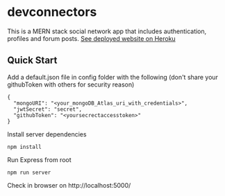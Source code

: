 # devconnectors
This is a MERN stack social network app that includes authentication, profiles and forum posts.
[See deployed website on Heroku](https://enigmatic-escarpment-89559.herokuapp.com/)

## Quick Start
Add a default.json file in config folder with the following (don't share your githubToken with others for security reason)
```
{
  "mongoURI": "<your_mongoDB_Atlas_uri_with_credentials>",
  "jwtSecret": "secret",
  "githubToken": "<yoursecrectaccesstoken>"
}
```
Install server dependencies
```
npm install
```
Run Express from root
```
npm run server
```
Check in browser on http://localhost:5000/
